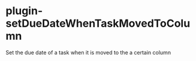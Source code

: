 # plugin-setDueDateWhenTaskMovedToColumn
Set the due date of a task when it is moved to the a certain column
